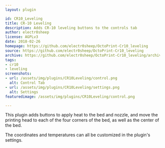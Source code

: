 ```yaml
---
layout: plugin

id: CR10_Leveling
title: CR-10 Leveling
description: Adds CR-10 leveling buttons to the controls tab
author: electr0sheep
license: AGPLv3
date: 2018-02-26
homepage: https://github.com/electr0sheep/OctoPrint-Cr10_leveling
source: https://github.com/electr0sheep/OctoPrint-Cr10_leveling
archive: https://github.com/electr0sheep/OctoPrint-Cr10_leveling/archive/master.zip
tags:
- cr10
- leveling
screenshots:
- url: /assets/img/plugins/CR10Leveling/control.png
  alt: Control Tab
- url: /assets/img/plugins/CR10Leveling/settings.png
  alt: Settings
featuredimage: /assets/img/plugins/CR10Leveling/control.png

---
```


This plugin adds buttons to apply heat to the bed and nozzle, and move the
printing head to each of the four corners of the bed, as well as the center of
the bed.

The coordinates and temperatures can all be customized in the plugin's settings.
